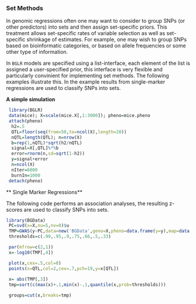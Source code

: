 ### Set Methods

In genomic regressions often one may want to consider to group SNPs (or other predictors) into sets and then assign set-specific priors.
This treatment allows set-specific rates of variable selection as well as set-specific shrinkage of estimates. For example, one may wish to
group SNPs based on bioinformatic categories, or based on allele frequencies or some other type of information. 

In `BGLR` models are specified using a list-interface, each element of the list is assigned a user-specified prior, this interface is very 
flexible and particularly convinient for implementing set methods. The following examples illustrate this. In the example results from
single-marker regressions are used to classify SNPs into sets.

**A simple simulation**
```R
 library(BGLR)
 data(mice); X=scale(mice.X[,1:3000]); pheno=mice.pheno
 attach(pheno)
  h2=.5
  QTL=floor(seq(from=50,to=ncol(X),length=20))
  nQTL=length(QTL); n=nrow(X)
  b=rep(1,nQTL)*sqrt(h2/nQTL)
  signal=X[,QTL]%*%b
  error=rnorm(n,sd=sqrt(1-h2))
  y=signal+error
  n=ncol(X)
  nIter=6000
  burnIn=1000
 detach(pheno)
```

** Single Marker Regressions**

The following code performs an association analyses, the resulting z-scores are used to classify SNPs into sets.

```R
library(BGData)
 PC=svd(x=X,nu=5,nv=0)$u
 TMP=GWAS(y~PC,data=new('BGData',geno=X,pheno=data.frame(y=y),map=data.frame()),method='lm')
 thresholds=c(.99,.95,.9,.75,.66,.5,.33)

 par(mfrow=c(2,1))
 x=-log10(TMP[,4])

 plot(x,cex=.5,col=8)
 points(x=QTL,col=2,cex=.7,pch=19,y=x[QTL])
 
 x= abs(TMP[,3])
 tmp=sort(c(max(x)+.1,min(x)-.1,quantile(x,prob=thresholds)))

 groups=cut(x,breaks=tmp)
```

```R


```
